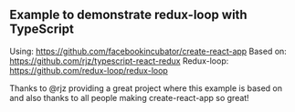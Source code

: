 ## Example to demonstrate redux-loop with TypeScript

Using: https://github.com/facebookincubator/create-react-app Based on:
https://github.com/rjz/typescript-react-redux Redux-loop:
https://github.com/redux-loop/redux-loop

Thanks to @rjz providing a great project where this example is based on and also
thanks to all people making create-react-app so great!

